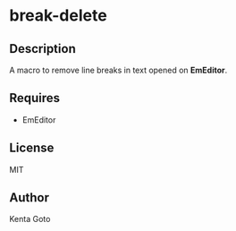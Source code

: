 # break-delete 

## Description
A macro to remove line breaks in text opened on **EmEditor**.

## Requires
- EmEditor

## License
MIT

## Author
Kenta Goto

